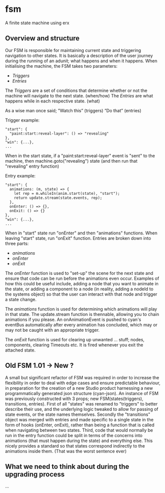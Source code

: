 # fsm
A finite state machine using erx

## Overview and structure

Our FSM is responsible for maintaining current state and triggering navigation to other states. It is basically a description of the user journey during the running of an adunit; what happens and when it happens. When initialising the machine, the FSM takes two parameters:

- *Triggers*
- *Entries*

The *Triggers* are a set of conditions that determine whether or not the machine will navigate to the next state. (when/how)
The *Entries* are what happens while in each respective state. (what)

As a wise man once said; 
”Watch this” (triggers)
”Do that” (entries)

Trigger example:

```
"start": {
  "paint:start:reveal-layer": () => "revealing"
},
"win": {...},
...
```

When in the start state, if a "paint:start:reveal-layer" event is "sent" to the machine, then machine.goto("revealing") state (and then run that "revealing" entry function)

Entry example:

```
"start": {
  animations: (m, state) => {
    let rep = m.whileIn(anim.start(state), "start");
    return update.stream(state.events, rep);
  },
  onEnter: () => {},
  onExit: () => {}
},
"win": {...},
...
```

When in "start" state run "onEnter" and then "animations" functions. When leaving "start" state, run "onExit" function.
Entries are broken down into three parts:

- *animations*
- *onEnter*
- *onExit*

The *onEnter* function is used to "set-up" the scene for the next state and ensure that code can be run before the animations even occur. Examples of how this could be useful include, adding a node that you want to animate in the state, or adding a component to a node (in reality, adding a nodeId to the systems object) so that the user can interact with that node and trigger a state change.

The *animations* function is used for determining which animations will play in that state. The update.stream function is thennable, allowing you to chain animations if you please. An onAnimationEvent is pushed to cyan's eventBus automatically after every animation has concluded, which may or may not be caught with an appropriate trigger.

The *onExit* function is used for clearing up unwanted ... stuff; nodes, components, clearing Timeouts etc. It is fired whenever you exit the attached state.

## Old FSM 1.01 -> New ?

A small but significant refactor of FSM was required in order to increase the flexibility in order to deal with edge cases and ensure predictable behaviour, in preparation for the creation of a new Studio product harnessing a new programmatically generated json structure (cyan-json).
An instance of FSM was previously constructed with 3 props; new FSM(states(triggers), transitions, entries). First of all "states" was renamed to "triggers" to better describe their use, and the underlying logic tweaked to allow for passing of state events, or the state names themselves. Secondly the "transitions" object was merged with entries and made specific to a single state in the form of hooks (onEnter, onExit), rather than being a function that is called when navigating between two states. Third, code that would normally be run in the entry function could be split in terms of the concerns into animations (that must happen during the state) and everything else. This nicely provides a standard so that states correspond indirectly to the animations inside them. (That was the worst sentence ever) 

## What we need to think about during the upgrading process

...
